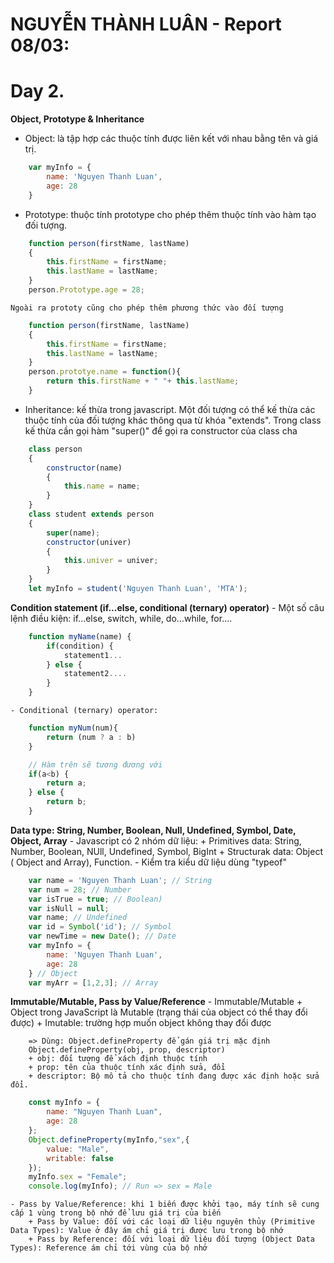 # NGUYỄN THÀNH LUÂN - Report 08/03:

# Day 2.
**Object, Prototype & Inheritance**
- Object: là tập hợp các thuộc tính được liên kết với nhau bằng tên và giá trị.
```js
    var myInfo = {
        name: 'Nguyen Thanh Luan',
        age: 28
    }
```
- Prototype: thuộc tính prototype cho phép thêm thuộc tính vào hàm tạo đối tượng.
```js
    function person(firstName, lastName)
    {
        this.firstName = firstName;
        this.lastName = lastName;
    }
    person.Prototype.age = 28;
```
    Ngoài ra prototy cũng cho phép thêm phương thức vào đối tượng
```js
    function person(firstName, lastName)
    {
        this.firstName = firstName;
        this.lastName = lastName;
    }
    person.prototye.name = function(){
        return this.firstName + " "+ this.lastName;
    }
```
- Inheritance: kế thừa trong javascript. Một đối tượng có thể kế thừa các thuộc tính của đối tượng khác thông qua từ khóa "extends".
         Trong class kế thừa cần gọi hàm "super()" để gọi ra constructor của class cha
```js
    class person
    {
        constructor(name)
        {
            this.name = name;
        }
    }
    class student extends person
    {
        super(name);
        constructor(univer)
        {
            this.univer = univer;
        }
    }
    let myInfo = student('Nguyen Thanh Luan', 'MTA');
```

**Condition statement (if...else, conditional (ternary) operator)**
    - Một số câu lệnh điều kiện: if...else, switch, while, do...while, for....
```js
    function myName(name) {
        if(condition) {
            statement1...
        } else {
            statement2....
        }
    }
```
    - Conditional (ternary) operator:
```js
    function myNum(num){
        return (num ? a : b)
    }

    // Hàm trên sẽ tương đương với
    if(a<b) {
        return a;
    } else {
        return b;
    }
```

**Data type: String, Number, Boolean, Null, Undefined, Symbol, Date, Object, Array**
    - Javascript có 2 nhóm dữ liệu: 
        + Primitives data: String, Number, Boolean, NUll, Undefined, Symbol, BigInt
        + Structurak data: Object ( Object and Array), Function.
    - Kiểm tra kiểu dữ liệu dùng "typeof"
```js
    var name = 'Nguyen Thanh Luan'; // String
    var num = 28; // Number
    var isTrue = true; // Boolean)
    var isNull = null;
    var name; // Undefined
    var id = Symbol('id'); // Symbol
    var newTime = new Date(); // Date
    var myInfo = { 
        name: 'Nguyen Thanh Luan',
        age: 28
    } // Object
    var myArr = [1,2,3]; // Array
```

**Immutable/Mutable, Pass by Value/Reference**
    - Immutable/Mutable
        + Object trong JavaScript là Mutable (trạng thái của object có thể thay đổi được)
        + Imutable: trường hợp muốn object không thay đổi được

        => Dùng: Object.defineProperty để gán giá trị mặc định
        Object.defineProperty(obj, prop, descriptor)
        + obj: đối tượng để xách định thuộc tính
        + prop: tên của thuộc tính xác định sửa, đổi
        + descriptor: Bộ mô tả cho thuộc tính đang được xác định hoặc sửa đổi.
```js
    const myInfo = {
        name: "Nguyen Thanh Luan",
        age: 28
    };
    Object.defineProperty(myInfo,"sex",{
        value: "Male",
        writable: false
    });
    myInfo.sex = "Female";
    console.log(myInfo); // Run => sex = Male
```
    - Pass by Value/Reference: khi 1 biến được khởi tạo, máy tính sẽ cung cấp 1 vùng trong bộ nhớ để lưu giá trị của biến
        + Pass by Value: đối với các loại dữ liệu nguyên thủy (Primitive Data Types): Value ở đây ám chỉ giá trị được lưu trong bộ nhớ
        + Pass by Reference: đối với loại dữ liệu đối tượng (Object Data Types): Reference ám chỉ tới vùng của bộ nhớ
    

